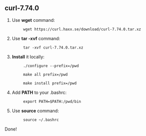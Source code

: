 ## curl-7.74.0

1. Use __wget__ command:

            wget https://curl.haxx.se/download/curl-7.74.0.tar.xz

2. Use __tar -xvf__ command:

            tar -xvf curl-7.74.0.tar.xz

3. __Install__ it locally:

            ./configure --prefix=/pwd

            make all prefix=/pwd

            make install prefix=/pwd

3. Add __PATH__ to your .bashrc:

            export PATH=$PATH:/pwd/bin

4. Use __source__ command:

            source ~/.bashrc
            

Done!
